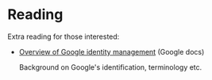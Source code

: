 # Reading

Extra reading for those interested:

- [Overview of Google identity management](https://cloud.google.com/architecture/identity/overview-google-authentication) (Google docs)

  Background on Google's identification, terminology etc.


